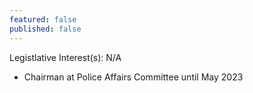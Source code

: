 ```yaml
---
featured: false
published: false
---
```

Legistlative Interest(s): N/A

* Chairman at Police Affairs Committee until May 2023